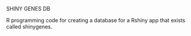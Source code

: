 SHINY GENES DB

R programming code for creating a database for a Rshiny app that exists called shinygenes.
